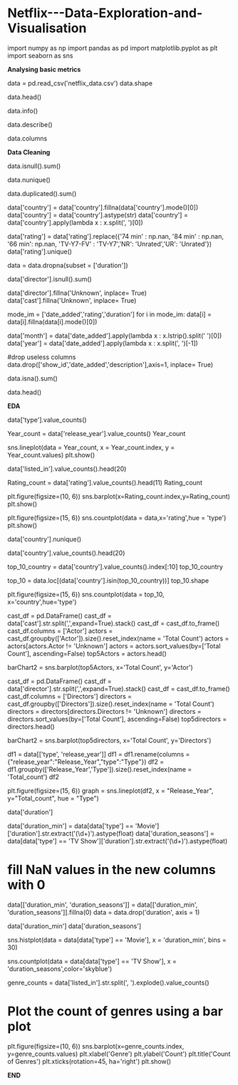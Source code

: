 # Netflix---Data-Exploration-and-Visualisation
import numpy as np
import pandas as pd
import matplotlib.pyplot as plt
import seaborn as sns

**Analysing basic metrics**

data = pd.read_csv('netflix_data.csv')
data.shape

data.head()

data.info()

data.describe()

data.columns

**Data Cleaning**

data.isnull().sum()

data.nunique()

data.duplicated().sum()

data['country'] = data['country'].fillna(data['country'].mode()[0])
data['country'] = data['country'].astype(str)
data['country'] = data['country'].apply(lambda x : x.split(', ')[0])

data['rating'] = data['rating'].replace({'74 min' : np.nan, '84 min' : np.nan, '66 min': np.nan, 'TV-Y7-FV' : 'TV-Y7','NR': 'Unrated','UR': 'Unrated'})
data['rating'].unique()

data = data.dropna(subset = ['duration'])

data['director'].isnull().sum()

data['director'].fillna('Unknown', inplace= True)
data['cast'].fillna('Unknown', inplace= True)

mode_im = ['date_added','rating','duration']
for i in mode_im:
    data[i] = data[i].fillna(data[i].mode()[0])

data['month'] = data['date_added'].apply(lambda x : x.lstrip().split(' ')[0])
data['year'] = data['date_added'].apply(lambda x : x.split(', ')[-1])

#drop useless columns
data.drop(['show_id','date_added','description'],axis=1, inplace= True)

data.isna().sum()

data.head()

**EDA**

data['type'].value_counts()

Year_count = data['release_year'].value_counts()
Year_count

sns.lineplot(data = Year_count, x = Year_count.index, y = Year_count.values)
plt.show()

data['listed_in'].value_counts().head(20)

Rating_count = data['rating'].value_counts().head(11)
Rating_count

plt.figure(figsize=(10, 6))
sns.barplot(x=Rating_count.index,y=Rating_count)
plt.show()

plt.figure(figsize=(15, 6))
sns.countplot(data = data,x='rating',hue = 'type')
plt.show()

data['country'].nunique()

data['country'].value_counts().head(20)

top_10_country = data['country'].value_counts().index[:10]
top_10_country

top_10 = data.loc[(data['country'].isin(top_10_country))]
top_10.shape

plt.figure(figsize=(15, 6))
sns.countplot(data = top_10, x='country',hue='type')

cast_df = pd.DataFrame()
cast_df = data['cast'].str.split(',',expand=True).stack()
cast_df = cast_df.to_frame()
cast_df.columns = ['Actor']
actors = cast_df.groupby(['Actor']).size().reset_index(name = 'Total Count')
actors = actors[actors.Actor != 'Unknown']
actors = actors.sort_values(by=['Total Count'], ascending=False)
top5Actors = actors.head()

barChart2 = sns.barplot(top5Actors, x='Total Count', y='Actor')


cast_df = pd.DataFrame()
cast_df = data['director'].str.split(',',expand=True).stack()
cast_df = cast_df.to_frame()
cast_df.columns = ['Directors']
directors = cast_df.groupby(['Directors']).size().reset_index(name = 'Total Count')
directors = directors[directors.Directors != 'Unknown']
directors = directors.sort_values(by=['Total Count'], ascending=False)
top5directors = directors.head()

barChart2 = sns.barplot(top5directors, x='Total Count', y='Directors')


df1 = data[['type', 'release_year']]
df1 = df1.rename(columns = {"release_year":"Release_Year","type":"Type"})
df2 = df1.groupby(['Release_Year','Type']).size().reset_index(name = 'Total_count')
df2

plt.figure(figsize=(15, 6))
graph = sns.lineplot(df2, x = "Release_Year", y="Total_count", hue = "Type")

data['duration']

data['duration_min'] = data[data['type'] == 'Movie']['duration'].str.extract('(\d+)').astype(float)
data['duration_seasons'] = data[data['type'] == 'TV Show']['duration'].str.extract('(\d+)').astype(float)
# fill NaN values in the new columns with 0
data[['duration_min', 'duration_seasons']] = data[['duration_min', 'duration_seasons']].fillna(0)
data = data.drop('duration', axis = 1)

data['duration_min']
data['duration_seasons']

sns.histplot(data = data[data['type'] == 'Movie'], x = 'duration_min', bins = 30)

sns.countplot(data = data[data['type'] == 'TV Show'], x = 'duration_seasons',color='skyblue')

genre_counts = data['listed_in'].str.split(', ').explode().value_counts()

# Plot the count of genres using a bar plot
plt.figure(figsize=(10, 6))
sns.barplot(x=genre_counts.index, y=genre_counts.values)
plt.xlabel('Genre')
plt.ylabel('Count')
plt.title('Count of Genres')
plt.xticks(rotation=45, ha='right')
plt.show()

**END**

